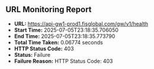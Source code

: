 ## URL Monitoring Report

- **URL:** https://api-gw1-prod1.fisglobal.com/gw/v1/health
- **Start Time:** 2025-07-05T23:18:35.706050
- **End Time:** 2025-07-05T23:18:35.773790
- **Total Time Taken:** 0.06774 seconds
- **HTTP Status Code:** 403
- **Status:** Failure
- **Failure Reason:** HTTP Status Code: 403
